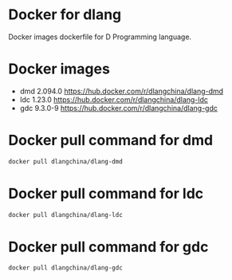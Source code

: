 # Docker for dlang
Docker images dockerfile for D Programming language.

# Docker images
 * dmd 2.094.0 https://hub.docker.com/r/dlangchina/dlang-dmd
 * ldc 1.23.0 https://hub.docker.com/r/dlangchina/dlang-ldc
 * gdc 9.3.0-9 https://hub.docker.com/r/dlangchina/dlang-gdc

# Docker pull command for dmd
```bash
docker pull dlangchina/dlang-dmd
```

# Docker pull command for ldc
```bash
docker pull dlangchina/dlang-ldc
```

# Docker pull command for gdc
```bash
docker pull dlangchina/dlang-gdc
```
